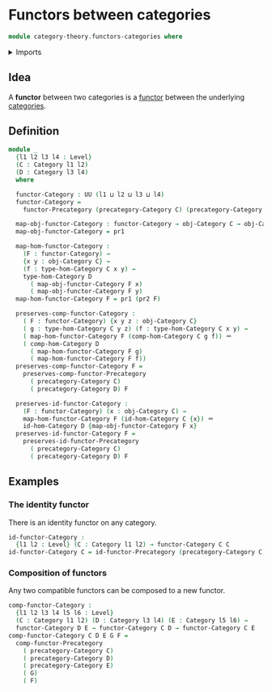 # Functors between categories

```agda
module category-theory.functors-categories where
```

<details><summary>Imports</summary>

```agda
open import category-theory.categories
open import category-theory.functors-precategories

open import foundation.dependent-pair-types
open import foundation.identity-types
open import foundation.universe-levels
```

</details>

## Idea

A **functor** between two categories is a
[functor](category-theory.functors-categories.md) between the underlying
[categories](category-theory.categories.md).

## Definition

```agda
module _
  {l1 l2 l3 l4 : Level}
  (C : Category l1 l2)
  (D : Category l3 l4)
  where

  functor-Category : UU (l1 ⊔ l2 ⊔ l3 ⊔ l4)
  functor-Category =
    functor-Precategory (precategory-Category C) (precategory-Category D)

  map-obj-functor-Category : functor-Category → obj-Category C → obj-Category D
  map-obj-functor-Category = pr1

  map-hom-functor-Category :
    (F : functor-Category) →
    {x y : obj-Category C} →
    (f : type-hom-Category C x y) →
    type-hom-Category D
      ( map-obj-functor-Category F x)
      ( map-obj-functor-Category F y)
  map-hom-functor-Category F = pr1 (pr2 F)

  preserves-comp-functor-Category :
    ( F : functor-Category) {x y z : obj-Category C}
    ( g : type-hom-Category C y z) (f : type-hom-Category C x y) →
    ( map-hom-functor-Category F (comp-hom-Category C g f)) ＝
    ( comp-hom-Category D
      ( map-hom-functor-Category F g)
      ( map-hom-functor-Category F f))
  preserves-comp-functor-Category F =
    preserves-comp-functor-Precategory
      ( precategory-Category C)
      ( precategory-Category D) F

  preserves-id-functor-Category :
    (F : functor-Category) (x : obj-Category C) →
    map-hom-functor-Category F (id-hom-Category C {x}) ＝
    id-hom-Category D {map-obj-functor-Category F x}
  preserves-id-functor-Category F =
    preserves-id-functor-Precategory
      ( precategory-Category C)
      ( precategory-Category D) F
```

## Examples

### The identity functor

There is an identity functor on any category.

```agda
id-functor-Category :
  {l1 l2 : Level} (C : Category l1 l2) → functor-Category C C
id-functor-Category C = id-functor-Precategory (precategory-Category C)
```

### Composition of functors

Any two compatible functors can be composed to a new functor.

```agda
comp-functor-Category :
  {l1 l2 l3 l4 l5 l6 : Level}
  (C : Category l1 l2) (D : Category l3 l4) (E : Category l5 l6) →
  functor-Category D E → functor-Category C D → functor-Category C E
comp-functor-Category C D E G F =
  comp-functor-Precategory
    ( precategory-Category C)
    ( precategory-Category D)
    ( precategory-Category E)
    ( G)
    ( F)
```
